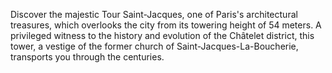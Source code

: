 Discover the majestic Tour Saint-Jacques, one of Paris's architectural treasures, which overlooks the city from its towering height of 54 meters. A privileged witness to the history and evolution of the Châtelet district, this tower, a vestige of the former church of Saint-Jacques-La-Boucherie, transports you through the centuries.
